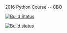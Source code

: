 2016 Python Course -- CBO

[![Build Status](https://travis-ci.org/ocefpaf/2016-Python-course-CBO.svg?branch=master)](https://travis-ci.org/ocefpaf/2016-Python-course-CBO)

[![Build status](https://ci.appveyor.com/api/projects/status/dokxy0ev3h7tmp60?svg=true)](https://ci.appveyor.com/project/ocefpaf/2016-python-course-cbo)
